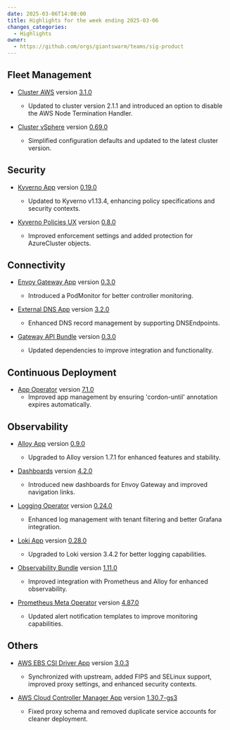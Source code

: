 ```yaml
---
date: 2025-03-06T14:00:00
title: Highlights for the week ending 2025-03-06
changes_categories:
  - Highlights
owner:
  - https://github.com/orgs/giantswarm/teams/sig-product
---
```


## Fleet Management

- [Cluster AWS](https://github.com/giantswarm/cluster-aws) version [3.1.0](https://github.com/giantswarm/cluster-aws/compare/v3.0.0...v3.1.0)
    - Updated to cluster version 2.1.1 and introduced an option to disable the AWS Node Termination Handler.

- [Cluster vSphere](https://github.com/giantswarm/cluster-vsphere) version [0.69.0](https://github.com/giantswarm/cluster-vsphere/compare/v0.68.1...v0.69.0)
    - Simplified configuration defaults and updated to the latest cluster version.

## Security

- [Kyverno App](https://github.com/giantswarm/kyverno-app) version [0.19.0](https://github.com/giantswarm/kyverno-app/compare/v0.18.1...v0.19.0)
    - Updated to Kyverno v1.13.4, enhancing policy specifications and security contexts.

- [Kyverno Policies UX](https://github.com/giantswarm/kyverno-policies-ux) version [0.8.0](https://github.com/giantswarm/kyverno-policies-ux/compare/v0.7.4...v0.8.0)
    - Improved enforcement settings and added protection for AzureCluster objects.

## Connectivity

- [Envoy Gateway App](https://github.com/giantswarm/envoy-gateway-app) version [0.3.0](https://github.com/giantswarm/envoy-gateway-app/compare/v0.2.0...v0.3.0)
    - Introduced a PodMonitor for better controller monitoring.

- [External DNS App](https://github.com/giantswarm/external-dns-app) version [3.2.0](https://github.com/giantswarm/external-dns-app/compare/v3.1.0...v3.2.0)
    - Enhanced DNS record management by supporting DNSEndpoints.

- [Gateway API Bundle](https://github.com/giantswarm/gateway-api-bundle) version [0.3.0](https://github.com/giantswarm/gateway-api-bundle/compare/v0.2.0...v0.3.0)
    - Updated dependencies to improve integration and functionality.

## Continuous Deployment

- [App Operator](https://github.com/giantswarm/app-operator) version [7.1.0](https://github.com/giantswarm/app-operator/compare/v7.0.1...v7.1.0)
    - Improved app management by ensuring 'cordon-until' annotation expires automatically.

## Observability

- [Alloy App](https://github.com/giantswarm/alloy-app) version [0.9.0](https://github.com/giantswarm/alloy-app/compare/v0.8.0...v0.9.0)
    - Upgraded to Alloy version 1.7.1 for enhanced features and stability.

- [Dashboards](https://github.com/giantswarm/dashboards) version [4.2.0](https://github.com/giantswarm/dashboards/compare/v4.1.0...v4.2.0)
    - Introduced new dashboards for Envoy Gateway and improved navigation links.

- [Logging Operator](https://github.com/giantswarm/logging-operator) version [0.24.0](https://github.com/giantswarm/logging-operator/compare/v0.23.0...v0.24.0)
    - Enhanced log management with tenant filtering and better Grafana integration.

- [Loki App](https://github.com/giantswarm/loki-app) version [0.28.0](https://github.com/giantswarm/loki-app/compare/v0.27.0...v0.28.0)
    - Upgraded to Loki version 3.4.2 for better logging capabilities.

- [Observability Bundle](https://github.com/giantswarm/observability-bundle) version [1.11.0](https://github.com/giantswarm/observability-bundle/compare/v1.10.0...v1.11.0)
    - Improved integration with Prometheus and Alloy for enhanced observability.

- [Prometheus Meta Operator](https://github.com/giantswarm/prometheus-meta-operator) version [4.87.0](https://github.com/giantswarm/prometheus-meta-operator/compare/v4.86.0...v4.87.0)
    - Updated alert notification templates to improve monitoring capabilities.

## Others

- [AWS EBS CSI Driver App](https://github.com/giantswarm/aws-ebs-csi-driver-app) version [3.0.3](https://github.com/giantswarm/aws-ebs-csi-driver-app/compare/v3.0.0...v3.0.3)
    - Synchronized with upstream, added FIPS and SELinux support, improved proxy settings, and enhanced security contexts.

- [AWS Cloud Controller Manager App](https://github.com/giantswarm/aws-cloud-controller-manager-app) version [1.30.7-gs3](https://github.com/giantswarm/aws-cloud-controller-manager-app/compare/v1.30.7-gs2...v1.30.7-gs3)
    - Fixed proxy schema and removed duplicate service accounts for cleaner deployment.
